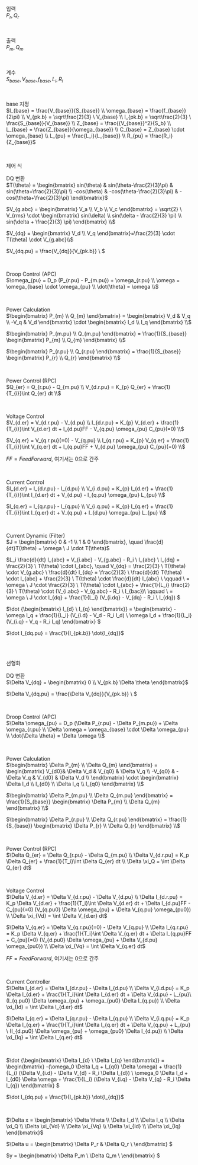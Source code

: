 입력  
$P_r, Q_r$  

<br>

출력  
$P_m, Q_m$  

<br>

계수  
$S_{base}, V_{base}, f_{base}, L_i, R_i$  

<br>

base 지정  
$I_{base} = \frac{V_{base}}{S_{base}} \\
\omega_{base} = \frac{f_{base}}{2\pi} \\
V_{pk.b} = \sqrt\frac{2}{3} \ V_{base} \\
I_{pk.b} = \sqrt\frac{2}{3} \ \frac{S_{base}}{V_{base}} \\
Z_{base} = \frac{{V_{base}}^2}{S_b} \\
L_{base} = \frac{Z_{base}}{\omega_{base}} \\
C_{base} = Z_{base} \cdot \omega_{base} \\
L_{pu} = \frac{L_i}{L_{base}} \\
R_{pu} = \frac{R_i}{Z_{base}}$

<br>

제어 식

DQ 변환  
$T(\theta) = \begin{bmatrix}
sin(\theta) & sin(\theta-\frac{2}{3}\pi) & sin(\theta+\frac{2}{3}\pi) \\
-cos(\theta) & -cos(\theta-\frac{2}{3}\pi) & -cos(\theta+\frac{2}{3}\pi)
\end{bmatrix}$

$V_{g.abc} = 
\begin{bmatrix}
V_a \\
V_b \\
V_c
\end{bmatrix} = \sqrt{2} \ V_{rms} \cdot
\begin{bmatrix}
sin(\delta) \\
sin(\delta - \frac{2}{3} \pi) \\
sin(\delta + \frac{2}{3} \pi)
\end{bmatrix} \\$

$V_{dq} = 
\begin{bmatrix}
V_d \\
V_q
\end{bmatrix}=\frac{2}{3} \cdot
T(\theta) \cdot V_{g.abc}\\$

$V_{dq.pu} = \frac{V_{dq}}{V_{pk.b}} \\ $

<br>

Droop Control (APC)  
$\omega_{pu} = D_p (P_{r.pu} - P_{m.pu}) + \omega_{r.pu} \\
\omega = \omega_{base} \cdot \omega_{pu} \\
\dot{\theta} = \omega \\$

<br>

Power Calculation  
$\begin{bmatrix}
P_{m} \\ Q_{m}
\end{bmatrix} =
\begin{bmatrix}
V_d & V_q \\
-V_q & V_d
\end{bmatrix} \cdot 
\begin{bmatrix}
I_d \\ I_q
\end{bmatrix} \\$

$\begin{bmatrix}
P_{m.pu} \\ Q_{m.pu}
\end{bmatrix} = \frac{1}{S_{base}}
\begin{bmatrix}
P_{m} \\ Q_{m}
\end{bmatrix} \\$

$\begin{bmatrix}
P_{r.pu} \\ Q_{r.pu}
\end{bmatrix} = \frac{1}{S_{base}}
\begin{bmatrix}
P_{r} \\ Q_{r}
\end{bmatrix} \\$

<br>

Power Control (RPC)  
$Q_{er} = Q_{r.pu} - Q_{m.pu} \\
V_{d.r.pu} = K_{p} Q_{er} + \frac{1}{T_{i}}\int Q_{er} dt \\$

<br>

Voltage Control  
$V_{d.er} = V_{d.r.pu} - V_{d.pu} \\
I_{d.r.pu} = K_{p} V_{d.er} + \frac{1}{T_{i}}\int V_{d.er} dt
          + I_{d.pu}FF - V_{q.pu} \omega_{pu} C_{pu}(=0) \\$

$V_{q.er} = V_{q.r.pu}(=0) - V_{q.pu} \\
I_{q.r.pu} = K_{p} V_{q.er} + \frac{1}{T_{i}}\int V_{q.er} dt
          + I_{q.pu}FF + V_{d.pu} \omega_{pu} C_{pu}(=0) \\$

$FF = Feed Forward$, 여기서는 0으로 간주

<br>

Current Control  
$I_{d.er} = I_{d.r.pu} - I_{d.pu} \\
V_{i.d.pu} = K_{p} I_{d.er} + \frac{1}{T_{i}}\int I_{d.er} dt
          + V_{d.pu} - I_{q.pu} \omega_{pu} L_{pu} \\$

$I_{q.er} = I_{q.r.pu} - I_{q.pu} \\
V_{i.q.pu} = K_{p} I_{q.er} + \frac{1}{T_{i}}\int I_{q.er} dt
          + V_{q.pu} + I_{d.pu} \omega_{pu} L_{pu} \\$

<br>

Current Dynamic (Filter)  
$J = 
\begin{bmatrix}
0 & -1 \\
1 & 0
\end{bmatrix}, \quad
\frac{d}{dt}T(\theta) = \omega \ J \cdot T(\theta)$

$L_i \frac{d}{dt} I_{abc} = V_{i.abc} - V_{g.abc} - R_i \ I_{abc} \\
I_{dq} = \frac{2}{3} \ T(\theta) \cdot I_{abc}, \quad
V_{dq} = \frac{2}{3} \ T(\theta) \cdot V_{g.abc} \\
\frac{d}{dt} I_{dq} = \frac{2}{3} \ \frac{d}{dt} T(\theta) \cdot I_{abc} +  \frac{2}{3} \ T(\theta) \cdot \frac{d}{dt} I_{abc} \\
\qquad \ = \omega \ J \cdot \frac{2}{3} \ T(\theta) \cdot I_{abc} + \frac{1}{L_i} \frac{2}{3} \ T(\theta) \cdot (V_{i.abc} - V_{g.abc} - R_i \ I_{bac})\\
\qquad \ = \omega \ J \cdot I_{dq} + \frac{1}{L_i} (V_{i.dq} - V_{dq} - R_i \ I_{dq})
$

$\dot {\begin{bmatrix}
I_{d} \\ I_{q}
\end{bmatrix}} = 
\begin{bmatrix}
-\omega I_q + \frac{1}{L_i} (V_{i.d} - V_d - R_i I_d) \\ \omega I_d + \frac{1}{L_i} (V_{i.q} - V_q - R_i I_q)
\end{bmatrix}
$

$\dot I_{dq.pu} = \frac{1}{I_{pk.b}} \dot{I_{dq}}$

<br>
<br>

선형화

DQ 변환  
$\Delta V_{dq} =
\begin{bmatrix}
0 \\ V_{pk.b} \Delta \theta
\end{bmatrix}$

$\Delta V_{dq.pu} = \frac{\Delta V_{dq}}{V_{pk.b}} \\ $

<br>

Droop Control (APC)  
$\Delta \omega_{pu} = D_p (\Delta P_{r.pu} - \Delta P_{m.pu}) + \Delta \omega_{r.pu} \\
\Delta \omega = \omega_{base} \cdot \Delta \omega_{pu} \\
\dot{\Delta \theta} = \Delta \omega \\$

<br>

Power Calculation  
$\begin{bmatrix}
\Delta P_{m} \\ \Delta Q_{m}
\end{bmatrix} =
\begin{bmatrix}
V_{d0}& \Delta V_d & V_{q0} & \Delta V_q \\
-V_{q0} & -\Delta V_q & V_{d0} & \Delta V_d \\
\end{bmatrix} \cdot 
\begin{bmatrix}
\Delta I_d \\ I_{d0} \\ \Delta I_q \\ I_{q0}
\end{bmatrix} \\$

$\begin{bmatrix}
\Delta P_{m.pu} \\ \Delta Q_{m.pu}
\end{bmatrix} = \frac{1}{S_{base}}
\begin{bmatrix}
\Delta P_{m} \\ \Delta Q_{m}
\end{bmatrix} \\$

$\begin{bmatrix}
\Delta P_{r.pu} \\ \Delta Q_{r.pu}
\end{bmatrix} = \frac{1}{S_{base}}
\begin{bmatrix}
\Delta P_{r} \\ \Delta Q_{r}
\end{bmatrix} \\$

<br>

Power Control (RPC)  
$\Delta Q_{er} = \Delta Q_{r.pu} - \Delta Q_{m.pu} \\
\Delta V_{d.r.pu} = K_p \Delta Q_{er} + \frac{1}{T_i}\int \Delta Q_{er} dt \\
\Delta \xi_Q = \int \Delta Q_{er} dt$

<br>

Voltage Control  
$\Delta V_{d.er} = \Delta V_{d.r.pu} - \Delta V_{d.pu} \\
\Delta I_{d.r.pu} = K_p \Delta V_{d.er} + \frac{1}{T_i}\int \Delta V_{d.er} dt
                + \Delta I_{d.pu}FF
                - C_{pu}(=0) (V_{q.pu0} \Delta \omega_{pu} + \Delta V_{q.pu} \omega_{pu0})  \\
\Delta \xi_{Vd} = \int \Delta V_{d.er} dt$

$\Delta V_{q.er} = \Delta V_{q.r.pu}(=0) - \Delta V_{q.pu} \\
\Delta I_{q.r.pu} = K_p \Delta V_{q.er} + \frac{1}{T_i}\int \Delta V_{q.er} dt
                + \Delta I_{q.pu}FF
                + C_{pu}(=0) (V_{d.pu0} \Delta \omega_{pu} + \Delta V_{d.pu} \omega_{pu0}) \\
\Delta \xi_{Vq} = \int \Delta V_{q.er} dt$

$FF = Feed Forward$, 여기서는 0으로 간주

<br>

Current Controller  
$\Delta I_{d.er} = \Delta I_{d.r.pu} - \Delta I_{d.pu} \\
\Delta V_{i.d.pu} = K_p \Delta I_{d.er} + \frac{1}{T_i}\int \Delta I_{d.er} dt
                + \Delta V_{d.pu}
                - L_{pu}\ (I_{q.pu0} \Delta \omega_{pu} + \omega_{pu0} \Delta I_{q.pu}) \\
\Delta \xi_{Id} = \int \Delta I_{d.er} dt$

$\Delta I_{q.er} = \Delta I_{q.r.pu} - \Delta I_{q.pu} \\
\Delta V_{i.q.pu} = K_p \Delta I_{q.er} + \frac{1}{T_i}\int \Delta I_{q.er} dt
                + \Delta V_{q.pu}
                + L_{pu} \ (I_{d.pu0} \Delta \omega_{pu} + \omega_{pu0} \Delta I_{d.pu}) \\
\Delta \xi_{Iq} = \int \Delta I_{q.er} dt$

<br>

$\dot {\begin{bmatrix}
\Delta I_{d} \\ \Delta I_{q}
\end{bmatrix}} = 
\begin{bmatrix}
-(\omega_0 \Delta I_q + I_{q0} \Delta \omega) + \frac{1}{L_i} (\Delta V_{i.d} - \Delta V_{d} - R_i \Delta I_{d}) \\
\omega_0 \Delta I_d + I_{d0} \Delta \omega + \frac{1}{L_i} (\Delta V_{i.q} - \Delta V_{q} - R_i \Delta I_{q})
\end{bmatrix}
$

$\dot I_{dq.pu} = \frac{1}{I_{pk.b}} \dot{I_{dq}}$

<br>

$\Delta x = \begin{bmatrix}
\Delta \theta \\ \Delta I_d \\ \Delta I_q \\
\Delta \xi_Q \\ \Delta \xi_{Vd} \\ \Delta \xi_{Vq} \\
\Delta \xi_{Id} \\ \Delta \xi_{Iq} 
\end{bmatrix}$

$\Delta u = \begin{bmatrix}
\Delta P_r & \Delta Q_r \\
\end{bmatrix}
$

$y = \begin{bmatrix}
\Delta P_m \\ \Delta Q_m \\
\end{bmatrix}
$